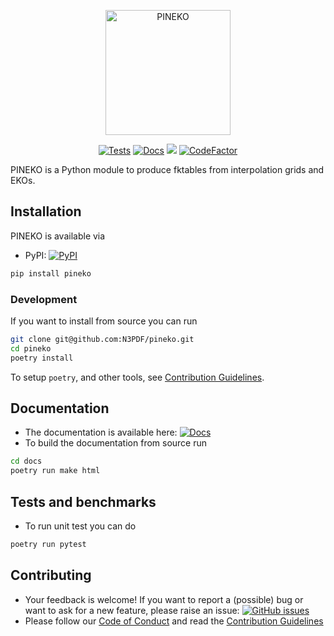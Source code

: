 <p align="center">
  <a href="https://pineko.readthedocs.io/"><img alt="PINEKO" src="https://raw.githubusercontent.com/N3PDF/pineko/main/docs/source/img/Logo.png" width=200></a>
</p>

<p align="center">
  <a href="https://github.com/N3PDF/pineko/actions/workflows/unittests.yml"><img alt="Tests" src="https://github.com/N3PDF/pineko/actions/workflows/unittests.yml/badge.svg" /></a>
  <a href="https://pineko.readthedocs.io/en/latest/?badge=latest"><img alt="Docs" src="https://readthedocs.org/projects/pineko/badge/?version=latest"></a>
  <a href="https://codecov.io/gh/N3PDF/pineko"><img src="https://codecov.io/gh/N3PDF/pineko/branch/main/graph/badge.svg" /></a>
  <a href="https://www.codefactor.io/repository/github/n3pdf/pineko"><img src="https://www.codefactor.io/repository/github/n3pdf/pineko/badge" alt="CodeFactor" /></a>
</p>

PINEKO is a Python module to produce fktables from interpolation grids and EKOs.

## Installation
PINEKO is available via
- PyPI: <a href="https://pypi.org/project/pineko/"><img alt="PyPI" src="https://img.shields.io/pypi/v/pineko"/></a>
```bash
pip install pineko
```

### Development

If you want to install from source you can run
```bash
git clone git@github.com:N3PDF/pineko.git
cd pineko
poetry install
```

To setup `poetry`, and other tools, see [Contribution
Guidelines](https://github.com/N3PDF/pineko/blob/main/.github/CONTRIBUTING.md).

## Documentation
- The documentation is available here: <a href="https://pineko.readthedocs.io/en/latest/"><img alt="Docs" src="https://readthedocs.org/projects/pineko/badge/?version=latest"></a>
- To build the documentation from source run 
```bash
cd docs
poetry run make html
```

## Tests and benchmarks
- To run unit test you can do
```bash
poetry run pytest
```

## Contributing
- Your feedback is welcome! If you want to report a (possible) bug or want to ask for a new feature, please raise an issue: <a href="https://github.com/N3PDF/pineko/issues"><img alt="GitHub issues" src="https://img.shields.io/github/issues/N3PDF/pineko"/></a>
- Please follow our [Code of Conduct](https://github.com/N3PDF/pineko/blob/main/.github/CODE_OF_CONDUCT.md) and read the
  [Contribution Guidelines](https://github.com/N3PDF/pineko/blob/main/.github/CONTRIBUTING.md)
